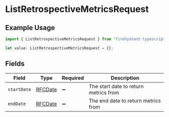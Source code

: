 # ListRetrospectiveMetricsRequest

## Example Usage

```typescript
import { ListRetrospectiveMetricsRequest } from "firehydrant-typescript-sdk/models/operations";

let value: ListRetrospectiveMetricsRequest = {};
```

## Fields

| Field                                 | Type                                  | Required                              | Description                           |
| ------------------------------------- | ------------------------------------- | ------------------------------------- | ------------------------------------- |
| `startDate`                           | [RFCDate](../../types/rfcdate.md)     | :heavy_minus_sign:                    | The start date to return metrics from |
| `endDate`                             | [RFCDate](../../types/rfcdate.md)     | :heavy_minus_sign:                    | The end date to return metrics from   |